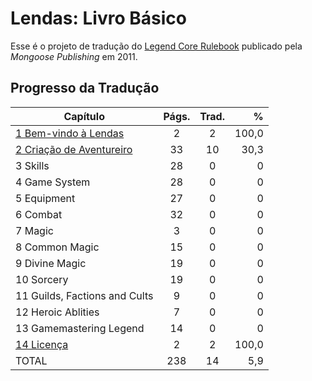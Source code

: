 # Lendas: Livro Básico

Esse é o projeto de tradução do [Legend Core Rulebook](https://www.mongoosepublishing.com/products/legend-core-rulebook?variant=42088757854455) publicado pela _Mongoose Publishing_ em 2011.

## Progresso da Tradução

| Capítulo                        | Págs. | Trad.|    %  |
|---------------------------------|:-----:|:----:|------:|
| [1 Bem-vindo à Lendas](./1%20Bem-vindo%20à%20Lendas.md) | 2 | 2 | 100,0 |
|  [2 Criação de Aventureiro](./2%20Criação%20de%20Aventureiro.md) | 33 | 10 | 30,3 |
|  3 Skills                     |  28   |   0  |     0 |
|  4 Game System                |  28   |   0  |     0 |
|  5 Equipment                  |  27   |   0  |     0 |
|  6 Combat                     |  32   |   0  |     0 |
|  7 Magic                      |   3   |   0  |     0 |
|  8 Common Magic               |  15   |   0  |     0 |
|  9 Divine Magic               |  19   |   0  |     0 |
| 10 Sorcery                    |  19   |   0  |     0 |
| 11 Guilds, Factions and Cults |   9   |   0  |     0 |
| 12 Heroic Ablities            |   7   |   0  |     0 |
| 13 Gamemastering Legend       |  14   |   0  |     0 |
| [14 Licença](./14%20Licença.md) | 2 | 2 | 100,0 |
| TOTAL | 238 | 14 | 5,9 |
